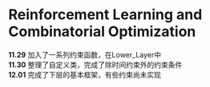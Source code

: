# Reinforcement Learning and Combinatorial Optimization  

**11.29**
加入了一系列约束函数，在Lower_Layer中<br>
**11.30**
整理了自定义类，完成了除时间约束外的约束条件<br>
**12.01**
完成了下层的基本框架，有些约束尚未实现<br>

